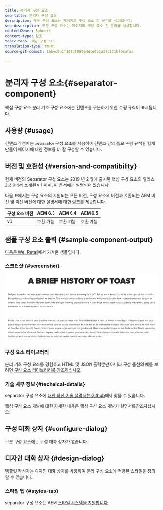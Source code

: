 ```yaml
---
title: 분리자 구성 요소
seo-title: 분리자 구성 요소
description: 구분 구성 요소는 페이지의 구성 요소 간 분리를 생성합니다.
seo-description: 구분 구성 요소는 페이지의 구성 요소 간 분리를 생성합니다.
contentOwner: Bohnert
content-type: 참조
topic-tags: 핵심 구성 요소
translation-type: tm+mt
source-git-commit: 1bbec9b1f109df88964dce051a58d111bf6cafaa

---
```



# 분리자 구성 요소{#separator-component}

핵심 구성 요소 분리 기호 구성 요소에는 컨텐츠를 구분하기 위한 수평 규칙이 표시됩니다.

## 사용량 {#usage}

컨텐츠 작성자는 separator 구성 요소를 사용하여 컨텐츠 간의 틈로 수평 규칙을 쉽게 만들어 페이지에 대한 정보를 더 잘 구성할 수 있습니다.

## 버전 및 호환성 {#version-and-compatibility}

현재 버전의 Separator 구성 요소는 2019 년 2 월에 출시된 핵심 구성 요소의 릴리스 2.3.0에서 소개된 v 1 이며, 이 문서에는 설명되어 있습니다.

다음 표에서는 구성 요소의 지원되는 모든 버전, 구성 요소의 버전과 호환되는 AEM 버전 및 이전 버전에 대한 설명서에 대한 링크를 제공합니다.

| 구성 요소 버전 | AEM 6.3 | AEM 6.4 | AEM 6.5 |
|---|---|---|---|
| v1 | 호환 가능 | 호환 가능 | 호환 가능 |

## 샘플 구성 요소 출력 {#sample-component-output}

[다음은 We. Retail](https://helpx.adobe.com/experience-manager/6-5/sites/developing/using/we-retail.html)에서 가져온 샘플입니다.

### 스크린샷 {#screenshot}

![](assets/screen_shot_2019-02-07at09.38.58.png)

### 구성 요소 라이브러리

분리 기호 구성 요소를 경험하고 HTML 및 JSON 출력뿐만 아니라 구성 옵션의 예를 보려면 [구성 요소 라이브러리를 참조하십시오](http://opensource.adobe.com/aem-core-wcm-components/library/separator.html).

### 기술 세부 정보 {#technical-details}

separator 구성 요소에 [대한 최신 기술 설명서는 Github](https://github.com/adobe/aem-core-wcm-components/blob/master/content/src/content/jcr_root/apps/core/wcm/components/separator/v1/separator)에서 찾을 수 있습니다.

핵심 구성 요소 개발에 대한 자세한 내용은 [핵심 구성 요소 개발자 설명서를](developing.md)참조하십시오.

## 구성 대화 상자 {#configure-dialog}

구분 구성 요소에는 구성 대화 상자가 없습니다.

## 디자인 대화 상자 {#design-dialog}

템플릿 작성자는 디자인 대화 상자를 사용하여 분리 구성 요소에 적용된 스타일을 정의할 수 있습니다.

### 스타일 탭 {#styles-tab}

separator 구성 요소는 AEM [스타일 시스템을 지원합니다](authoring.md#component-styling).
